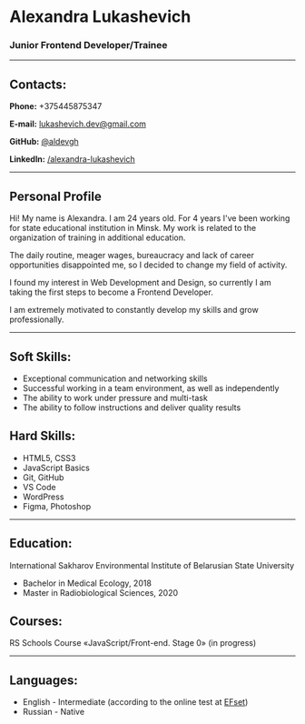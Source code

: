# Alexandra Lukashevich
### Junior Frontend Developer/Trainee

----------------------------------

## Contacts:
**Phone:** +375445875347

**E-mail:** lukashevich.dev@gmail.com

**GitHub:** [@aldevgh](https://github.com/aldevgh)

**LinkedIn:** [/alexandra-lukashevich](https://www.linkedin.com/in/alexandra-lukashevich)

----------------------------------

## Personal Profile
Hi! My name is Alexandra. I am 24 years old. For 4 years I've been working for state educational institution in Minsk. My work is related to the organization of training in additional education. 

The daily routine, meager wages, bureaucracy and lack of career opportunities disappointed me, so I decided to change my field of activity. 

I found my interest in Web Development and Design, so currently I am taking the first steps to become a  Frontend Developer. 

I am extremely motivated to constantly develop my skills and grow professionally.

----------------------------------

## Soft Skills:
* Exceptional communication and networking skills
* Successful working in a team environment, as well as independently
* The ability to work under pressure and multi-task
* The ability to follow instructions and deliver quality
results
## Hard Skills:
* HTML5, CSS3
* JavaScript Basics
* Git, GitHub
* VS Code
* WordPress
* Figma, Photoshop

----------------------------------
## Education:
International Sakharov Environmental Institute of Belarusian State University
* Bachelor in Medical Ecology, 2018
* Master in Radiobiological Sciences, 2020
## Courses:
RS Schools Course «JavaScript/Front-end. Stage 0» (in progress)

----------------------------------
## Languages:
* English - Intermediate (according to the online test at [EFset](www.efset.org))
* Russian - Native








